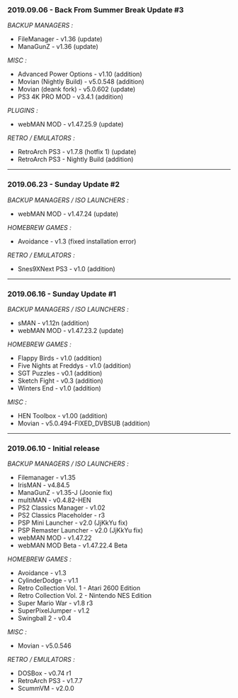 ### 2019.09.06 - Back From Summer Break Update #3

*BACKUP MANAGERS :*
+ FileManager - v1.36 (update)
+ ManaGunZ - v1.36 (update)

*MISC :* 
+ Advanced Power Options - v1.10 (addition)
+ Movian (Nightly Build) - v5.0.548 (addition)
+ Movian (deank fork) - v5.0.602 (update)
+ PS3 4K PRO MOD - v3.4.1 (addition)

*PLUGINS :* 
+ webMAN MOD - v1.47.25.9 (update)

*RETRO / EMULATORS :*  
+ RetroArch PS3 - v1.7.8 (hotfix 1) (update)
+ RetroArch PS3 - Nightly Build (addition)

___


### 2019.06.23 - Sunday Update #2

*BACKUP MANAGERS / ISO LAUNCHERS :*
+ webMAN MOD - v1.47.24 (update)

*HOMEBREW GAMES :* 
+ Avoidance - v1.3 (fixed installation error)

*RETRO / EMULATORS :*  
+ Snes9XNext PS3 - v1.0 (addition)

___


### 2019.06.16 - Sunday Update #1

*BACKUP MANAGERS / ISO LAUNCHERS :*
+ sMAN - v1.12n (addition)
+ webMAN MOD - v1.47.23.2 (update)

*HOMEBREW GAMES :* 
+ Flappy Birds - v1.0 (addition)
+ Five Nights at Freddys - v1.0 (addition)
+ SGT Puzzles  - v0.1 (addition)
+ Sketch Fight - v0.3 (addition)
+ Winters End - v1.0 (addition)

*MISC :* 
+ HEN Toolbox - v1.00 (addition)
+ Movian - v5.0.494-FIXED_DVBSUB (addition)

___


### 2019.06.10 - Initial release 

*BACKUP MANAGERS / ISO LAUNCHERS :*
+ Filemanager - v1.35
+ IrisMAN - v4.84.5
+ ManaGunZ - v1.35-J (Joonie fix)
+ multiMAN - v0.4.82-HEN
+ PS2 Classics Manager - v1.02
+ PS2 Classics Placeholder - r3
+ PSP Mini Launcher - v2.0 (JjKkYu fix)
+ PSP Remaster Launcher - v2.0 (JjKkYu fix)
+ webMAN MOD - v1.47.22
+ webMAN MOD Beta - v1.47.22.4 Beta

*HOMEBREW GAMES :* 
+ Avoidance - v1.3
+ CylinderDodge - v1.1
+ Retro Collection Vol. 1 - Atari 2600 Edition
+ Retro Collection Vol. 2 - Nintendo NES Edition
+ Super Mario War - v1.8 r3
+ SuperPixelJumper - v1.2
+ Swingball 2 - v0.4

*MISC :* 
+ Movian - v5.0.546

*RETRO / EMULATORS :* 
+ DOSBox - v0.74 r1
+ RetroArch PS3 - v1.7.7
+ ScummVM - v2.0.0